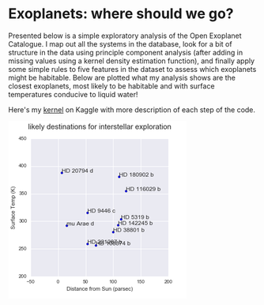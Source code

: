 # Exoplanets: where should we go?

Presented below is a simple exploratory analysis of the Open Exoplanet Catalogue.  I map out all the systems in the database, look for a bit of structure in the data using principle component analysis (after adding in missing values using a kernel density estimation function), and finally apply some simple rules to five features in the dataset to assess which exoplanets might be habitable.  Below are plotted what my analysis shows are the closest exoplanets, most likely to be habitable and with surface temperatures conducive to liquid water!

Here's my [kernel](https://www.kaggle.com/atrexler/d/mrisdal/open-exoplanet-catalogue/where-should-we-go-v2) on Kaggle with more description of each step of the code.


![figure1](https://raw.githubusercontent.com/ajtrexler/exoplanet/master/exo_figure2.png)



